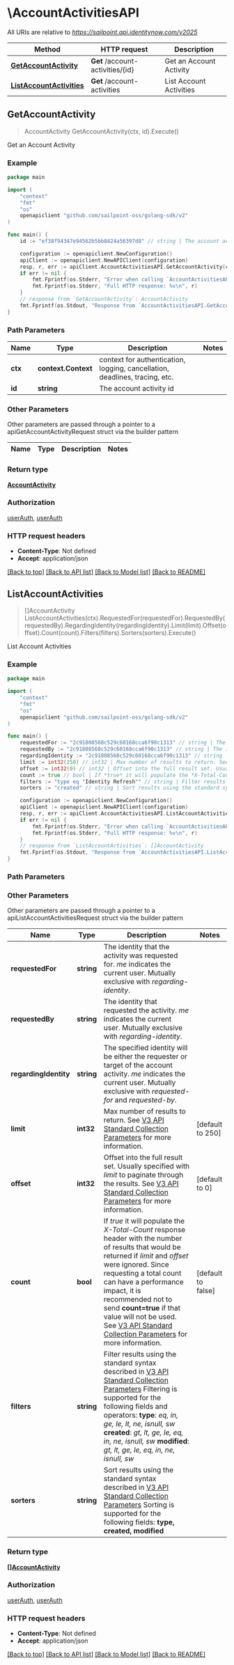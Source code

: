 # \AccountActivitiesAPI

All URIs are relative to *https://sailpoint.api.identitynow.com/v2025*

Method | HTTP request | Description
------------- | ------------- | -------------
[**GetAccountActivity**](AccountActivitiesAPI.md#GetAccountActivity) | **Get** /account-activities/{id} | Get an Account Activity
[**ListAccountActivities**](AccountActivitiesAPI.md#ListAccountActivities) | **Get** /account-activities | List Account Activities



## GetAccountActivity

> AccountActivity GetAccountActivity(ctx, id).Execute()

Get an Account Activity



### Example

```go
package main

import (
	"context"
	"fmt"
	"os"
	openapiclient "github.com/sailpoint-oss/golang-sdk/v2"
)

func main() {
	id := "ef38f94347e94562b5bb8424a56397d8" // string | The account activity id

	configuration := openapiclient.NewConfiguration()
	apiClient := openapiclient.NewAPIClient(configuration)
	resp, r, err := apiClient.AccountActivitiesAPI.GetAccountActivity(context.Background(), id).Execute()
	if err != nil {
		fmt.Fprintf(os.Stderr, "Error when calling `AccountActivitiesAPI.GetAccountActivity``: %v\n", err)
		fmt.Fprintf(os.Stderr, "Full HTTP response: %v\n", r)
	}
	// response from `GetAccountActivity`: AccountActivity
	fmt.Fprintf(os.Stdout, "Response from `AccountActivitiesAPI.GetAccountActivity`: %v\n", resp)
}
```

### Path Parameters


Name | Type | Description  | Notes
------------- | ------------- | ------------- | -------------
**ctx** | **context.Context** | context for authentication, logging, cancellation, deadlines, tracing, etc.
**id** | **string** | The account activity id | 

### Other Parameters

Other parameters are passed through a pointer to a apiGetAccountActivityRequest struct via the builder pattern


Name | Type | Description  | Notes
------------- | ------------- | ------------- | -------------


### Return type

[**AccountActivity**](AccountActivity.md)

### Authorization

[userAuth](../README.md#userAuth), [userAuth](../README.md#userAuth)

### HTTP request headers

- **Content-Type**: Not defined
- **Accept**: application/json

[[Back to top]](#) [[Back to API list]](../README.md#documentation-for-api-endpoints)
[[Back to Model list]](../README.md#documentation-for-models)
[[Back to README]](../README.md)


## ListAccountActivities

> []AccountActivity ListAccountActivities(ctx).RequestedFor(requestedFor).RequestedBy(requestedBy).RegardingIdentity(regardingIdentity).Limit(limit).Offset(offset).Count(count).Filters(filters).Sorters(sorters).Execute()

List Account Activities



### Example

```go
package main

import (
	"context"
	"fmt"
	"os"
	openapiclient "github.com/sailpoint-oss/golang-sdk/v2"
)

func main() {
	requestedFor := "2c91808568c529c60168cca6f90c1313" // string | The identity that the activity was requested for. *me* indicates the current user. Mutually exclusive with *regarding-identity*. (optional)
	requestedBy := "2c91808568c529c60168cca6f90c1313" // string | The identity that requested the activity. *me* indicates the current user. Mutually exclusive with *regarding-identity*. (optional)
	regardingIdentity := "2c91808568c529c60168cca6f90c1313" // string | The specified identity will be either the requester or target of the account activity. *me* indicates the current user. Mutually exclusive with *requested-for* and *requested-by*. (optional)
	limit := int32(250) // int32 | Max number of results to return. See [V3 API Standard Collection Parameters](https://developer.sailpoint.com/idn/api/standard-collection-parameters) for more information. (optional) (default to 250)
	offset := int32(0) // int32 | Offset into the full result set. Usually specified with *limit* to paginate through the results. See [V3 API Standard Collection Parameters](https://developer.sailpoint.com/idn/api/standard-collection-parameters) for more information. (optional) (default to 0)
	count := true // bool | If *true* it will populate the *X-Total-Count* response header with the number of results that would be returned if *limit* and *offset* were ignored.  Since requesting a total count can have a performance impact, it is recommended not to send **count=true** if that value will not be used.  See [V3 API Standard Collection Parameters](https://developer.sailpoint.com/idn/api/standard-collection-parameters) for more information. (optional) (default to false)
	filters := "type eq "Identity Refresh"" // string | Filter results using the standard syntax described in [V3 API Standard Collection Parameters](https://developer.sailpoint.com/idn/api/standard-collection-parameters#filtering-results)  Filtering is supported for the following fields and operators:  **type**: *eq, in, ge, le, lt, ne, isnull, sw*  **created**: *gt, lt, ge, le, eq, in, ne, isnull, sw*  **modified**: *gt, lt, ge, le, eq, in, ne, isnull, sw* (optional)
	sorters := "created" // string | Sort results using the standard syntax described in [V3 API Standard Collection Parameters](https://developer.sailpoint.com/idn/api/standard-collection-parameters#sorting-results)  Sorting is supported for the following fields: **type, created, modified** (optional)

	configuration := openapiclient.NewConfiguration()
	apiClient := openapiclient.NewAPIClient(configuration)
	resp, r, err := apiClient.AccountActivitiesAPI.ListAccountActivities(context.Background()).RequestedFor(requestedFor).RequestedBy(requestedBy).RegardingIdentity(regardingIdentity).Limit(limit).Offset(offset).Count(count).Filters(filters).Sorters(sorters).Execute()
	if err != nil {
		fmt.Fprintf(os.Stderr, "Error when calling `AccountActivitiesAPI.ListAccountActivities``: %v\n", err)
		fmt.Fprintf(os.Stderr, "Full HTTP response: %v\n", r)
	}
	// response from `ListAccountActivities`: []AccountActivity
	fmt.Fprintf(os.Stdout, "Response from `AccountActivitiesAPI.ListAccountActivities`: %v\n", resp)
}
```

### Path Parameters



### Other Parameters

Other parameters are passed through a pointer to a apiListAccountActivitiesRequest struct via the builder pattern


Name | Type | Description  | Notes
------------- | ------------- | ------------- | -------------
 **requestedFor** | **string** | The identity that the activity was requested for. *me* indicates the current user. Mutually exclusive with *regarding-identity*. | 
 **requestedBy** | **string** | The identity that requested the activity. *me* indicates the current user. Mutually exclusive with *regarding-identity*. | 
 **regardingIdentity** | **string** | The specified identity will be either the requester or target of the account activity. *me* indicates the current user. Mutually exclusive with *requested-for* and *requested-by*. | 
 **limit** | **int32** | Max number of results to return. See [V3 API Standard Collection Parameters](https://developer.sailpoint.com/idn/api/standard-collection-parameters) for more information. | [default to 250]
 **offset** | **int32** | Offset into the full result set. Usually specified with *limit* to paginate through the results. See [V3 API Standard Collection Parameters](https://developer.sailpoint.com/idn/api/standard-collection-parameters) for more information. | [default to 0]
 **count** | **bool** | If *true* it will populate the *X-Total-Count* response header with the number of results that would be returned if *limit* and *offset* were ignored.  Since requesting a total count can have a performance impact, it is recommended not to send **count&#x3D;true** if that value will not be used.  See [V3 API Standard Collection Parameters](https://developer.sailpoint.com/idn/api/standard-collection-parameters) for more information. | [default to false]
 **filters** | **string** | Filter results using the standard syntax described in [V3 API Standard Collection Parameters](https://developer.sailpoint.com/idn/api/standard-collection-parameters#filtering-results)  Filtering is supported for the following fields and operators:  **type**: *eq, in, ge, le, lt, ne, isnull, sw*  **created**: *gt, lt, ge, le, eq, in, ne, isnull, sw*  **modified**: *gt, lt, ge, le, eq, in, ne, isnull, sw* | 
 **sorters** | **string** | Sort results using the standard syntax described in [V3 API Standard Collection Parameters](https://developer.sailpoint.com/idn/api/standard-collection-parameters#sorting-results)  Sorting is supported for the following fields: **type, created, modified** | 

### Return type

[**[]AccountActivity**](AccountActivity.md)

### Authorization

[userAuth](../README.md#userAuth), [userAuth](../README.md#userAuth)

### HTTP request headers

- **Content-Type**: Not defined
- **Accept**: application/json

[[Back to top]](#) [[Back to API list]](../README.md#documentation-for-api-endpoints)
[[Back to Model list]](../README.md#documentation-for-models)
[[Back to README]](../README.md)


